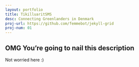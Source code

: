 ```yaml
---
layout: portfolio
title: TikilluaritSMS
desc: Connecting Greenlanders in Denmark
proj-url: https://github.com/femmebot/jekyll-grid
proj-num: 01
---
```




## OMG You’re going to nail this description

Not worried here :)